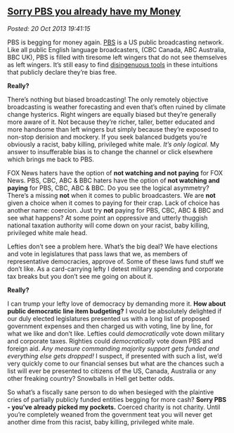 
[Sorry PBS you already have my Money](https://bakerjd99.wordpress.com/2013/10/20/sorry-pbs-you-already-have-my-money/)
---------------------------------------------------------------------------------------------------------------------

*Posted: 20 Oct 2013 19:41:15*

PBS is begging for money again. [PBS](https://www.pbs.org/) is a US
public broadcasting network. Like all public English language
broadcasters, (CBC Canada, ABC Australia, BBC UK), PBS is filled with
tiresome left wingers that do not see themselves as left wingers. It’s
still easy to find [disingenuous tools](https://billmoyers.com/) in these
intuitions that publicly declare they’re bias free.

**Really?**

There’s nothing but biased broadcasting! The only remotely objective
broadcasting is weather forecasting and even that’s often ruined by
climate change hysterics. Right wingers are equally biased but they’re
generally more aware of it. Not because they’re richer, taller, better
educated and more handsome than left wingers but simply because they’re
exposed to non-stop derision and mockery. If you seek balanced budgets
you’re obviously a racist, baby killing, privileged white male. *It’s
only logical.* My answer to insufferable bias is to change the channel
or click elsewhere which brings me back to PBS.

FOX News haters have the option of **not watching and not paying** for
FOX News. PBS, CBC, ABC & BBC haters have the option of **not watching
and paying** for PBS, CBC, ABC & BBC. Do you see the logical asymmetry?
There’s a missing **not** when it comes to public broadcasters. We are
**not** given a choice when it comes to paying for their crap. Lack of
choice has another name: coercion. Just try **not** paying for PBS, CBC,
ABC & BBC and see what happens? At some point an oppressive and utterly
thuggish national taxation authority will come down on your racist, baby
killing, privileged white male head.

Lefties don’t see a problem here. What’s the big deal? We have elections
and vote in legislatures that pass laws that we, as members of
representative democracies, approve of. Some of these laws fund stuff we
don’t like. As a card-carrying lefty I detest military spending and
corporate tax breaks but you don’t see me going on about it.

**Really?**

I can trump your lefty love of democracy by demanding more it. **How
about public democratic line item budgeting?** I would be absolutely
delighted if our duly elected legislatures presented us with a long list
of proposed government expenses and then charged us with voting, line by
line, for what we like and don’t like. Lefties could *democratically*
vote down military and corporate taxes. Righties could *democratically*
vote down PBS and foreign aid. *Any measure commanding majority support
gets funded and everything else gets dropped!* I suspect, if presented
with such a list, we’d very quickly come to our financial senses but
what are the chances such a list will ever be presented to citizens of
the US, Canada, Australia or any other freaking country? Snowballs in
Hell get better odds.

So what’s a fiscally sane person to do when besieged with the plaintive
cries of partially publicly funded entities begging for more cash?
**Sorry PBS - you’ve already picked my pockets.** Coerced charity is not
charity. Until you’re completely weaned from the government teat you
will never get another dime from this racist, baby killing, privileged
white male.
